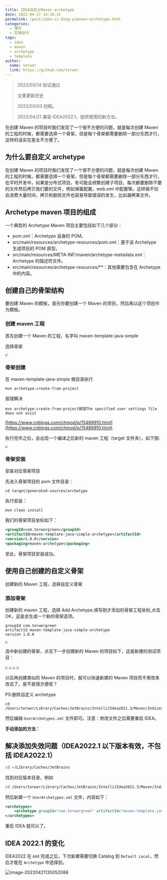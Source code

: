 ```yaml
---
title: IDEA自定义Maven archetype
date: 2022-04-17 14:34:31
permalink: /post/idea-zi-ding-yimaven-archetype.html
categories:
  - 博文
  - 实用技巧
tags:
  - idea
  - maven
  - archetype
  - template
author: 
  name: terwer
  link: https://github.com/terwer
---
```


> 2022/03/14 验证通过
>
> 文章更新历史
>
> 2022/03/03 初稿。
>
> 2022/04/21 兼容 IDEA2022.1。提供使用的新方法。
>

在创建 Maven 的项目时我们发现了一个很不方便的问题，就是每次创建 Maven 的工程的时候，都需要选择一个骨架，但是每个骨架都需要删除一部分东西才行，这样的话实在是太不方便了。

## 为什么要自定义 archetype

在创建 Maven 的项目时我们发现了一个很不方便的问题，就是每次创建 Maven 的工程的时候，都需要选择一个骨架，但是每个骨架都需要删除一部分东西才行，在平时开发中，如果是分布式项目，有可能会频繁创建子项目，每次都要删除不要的文件然后拷贝我们要的文件，例如弹簧配置，web.xml 中配置等。这样做不仅会浪费大量时间，拷贝和删除文件也容易导致错误的发生，比如漏拷某文件。

## Archetype maven 项目的组成

一个典型的 Archetype Maven 项目主要包括如下几个部分：

* pom.xml：Archetype 自身的 POM。
* src/main/resources/archetype-resources/pom.xml：基于该 Archetype 生成项目的 POM 原型。
* src/main/resources/META-INF/maven/archetype-metadata.xml：Archetype 的描述符文件。
* src/main/resources/archetype-resources/**：其他需要包含在 Archetype 中的内容。

## 创建自己的骨架结构

要创建 Maven 的模板，首先你要创建一个 Maven 的项目，然后再以这个项目作为模板。

### 创建 maven 工程

首先创建一个 Maven 的工程，名字叫 maven-template-java-simple

选择骨架

<img src="https://img1.terwer.space/20220314105651.jpeg" style="zoom:50%;" />

### 骨架创建

在 maven-template-java-simple 根目录执行

```
mvn archetype:create-from-project
```

报错解决

```
mvn archetype:create-from-project报错The specified user settings file does not exist
```

[https://www.cnblogs.com/chmod/p/15489910.html](https://www.cnblogs.com/chmod/p/15489910.html)

执行完毕之后，会出现一个编译之后新的 maven 工程（target 文件夹），如下图:

<img src="https://img1.terwer.space/20220314105712.jpeg" style="zoom:50%;" />

### 骨架安装

安装对应骨架项目

先进入骨架项目的 pom 文件目录：

```
cd target/generated-sources/archetype
```

执行安装：

```
mvn clean install
```

我们的骨架项目坐标如下：

```xml
<groupId>com.terwergreen</groupId>
<artifactId>maven-template-java-simple-archetype</artifactId>
<version>1.0.0</version>
<packaging>maven-archetype</packaging>
```

至此，骨架项目安装成功。

## 使用自己创建的自定义骨架

创建新的 Maven 工程，选择自定义骨架

### 添加骨架

创建新的 maven 工程，选择 Add Archetype,填写刚才添加的骨架工程坐标,点击 OK，这是会生成一个新的骨架选项。

```
groupId com.terwergreen
artifactId maven-template-java-simple-archetype
version 1.0.0
```

<img src="https://img1.terwer.space/20220314105749.jpeg" style="zoom:50%;" />


选中新创建的骨架，点击下一步创建新的 Maven 的项目如下，这是新建的测试项目：

<img src="https://img1.terwer.space/20220314105803.jpeg" style="zoom:50%;" />


<img src="https://img1.terwer.space/20220314105811.jpeg" style="zoom:50%;" />


<img src="https://img1.terwer.space/20220314105835.jpeg" style="zoom:50%;" />


<img src="https://img1.terwer.space/20220314105849.jpeg" style="zoom:50%;" />


以后再创建类似的 Maven 的项目时，就可以快速新建的 Maven 项目而不用改来改去了。是不是很方便呢？

PS:删除自定义 archetype

```
cd /Users/terwer/Library/Caches/JetBrains/IntelliJIdea2021.3/Maven/Indices
```

然后编辑 `UserArchetypes.xml` 文件即可。注意：修改文件之后需要重启 IDEA。

**手动添加的方法：**

## 解决添加失效问题（IDEA2022.1 以下版本有效，不包括 IDEA2022.1）

```bash
cd ~/Library/Caches/JetBrains
```

找到对应版本目录，例如

```bash
cd /Users/terwer/Library/Caches/JetBrains/IntelliJIdea2021.3/Maven/Indices
```

然后新建一个 `UserArchetypes.xml` 文件，内容如下：

```xml
<archetypes>
    <archetype groupId="com.terwergreen" artifactId="maven-template-java-simple-archetype" version="1.0.3" />
</archetypes>
```

重启 IDEA 就可以了。

## IDEA 2022.1 的变化

IDEA2022 在 `Add` 完成之后，下次新建需要切换 Catalog 到 `Default Local`，然后才能在 `Archetype` 中选择到。

![image-20220421135052088](https://img1.terwer.space/image-20220421135052088.png)